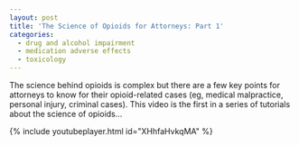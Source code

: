 ```yaml
---
layout: post
title: 'The Science of Opioids for Attorneys: Part 1'
categories:
  - drug and alcohol impairment
  - medication adverse effects
  - toxicology
---
```


The science behind opioids is complex but there are a few key points for attorneys to know for their opioid-related cases (eg, medical malpractice, personal injury, criminal cases). This video is the first in a series of tutorials about the science of opioids…

{% include youtubeplayer.html id="XHhfaHvkqMA" %}

&nbsp;